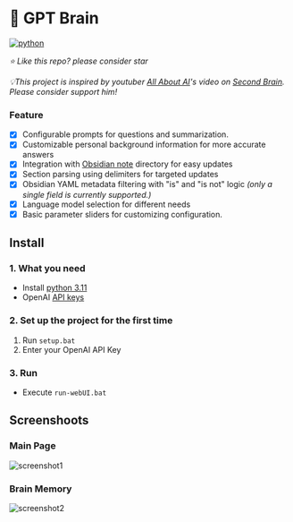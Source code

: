 
# 🧠 GPT Brain
[![python](https://img.shields.io/badge/python-3.11-blue)](https://www.python.org/downloads/release/python-3112/)

*⭐️ Like this repo? please consider star*

*💡This project is inspired by youtuber [All About AI](https://www.youtube.com/@AllAboutAI)'s video on [Second Brain](https://www.youtube.com/watch?v=1k2JpJRIoAA&ab_channel=AllAboutAI). Please consider support him!*

### Feature
- [x] Configurable prompts for questions and summarization.
- [x] Customizable personal background information for more accurate answers
- [x] Integration with [Obsidian note](https://obsidian.md/) directory for easy updates
- [x] Section parsing using delimiters for targeted updates
- [x] Obsidian YAML metadata filtering with "is" and "is not" logic *(only a single field is currently supported.)*
- [x] Language model selection for different needs
- [x] Basic parameter sliders for customizing configuration.

## Install
### 1. What you need
- Install [python 3.11](https://www.python.org/downloads)
- OpenAI [API keys](https://platform.openai.com/account/api-keys)
### 2. Set up the project for the first time
1. Run `setup.bat`
2. Enter your OpenAI API Key

### 3. Run
- Execute `run-webUI.bat`


## Screenshoots
### Main Page
![screenshot1](https://cdn.discordapp.com/attachments/998217078915997746/1073881233387429978/image.png)
### Brain Memory
![screenshot2](https://cdn.discordapp.com/attachments/998217078915997746/1073885430270922822/image.png)
